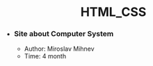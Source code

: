 <center> 
  
  # HTML_CSS 
  
</center>

  - ### Site about Computer System
     
    - Author: Miroslav Mihnev
    - Time: 4 month
